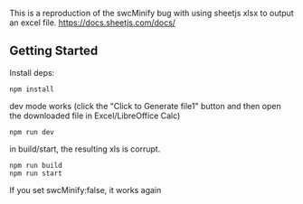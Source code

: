 This is a reproduction of the swcMinify bug with using sheetjs xlsx to output an excel file.
https://docs.sheetjs.com/docs/

## Getting Started

Install deps:
```
npm install
```

dev mode works (click the "Click to Generate file1" button and then open the downloaded file in Excel/LibreOffice Calc)
```
npm run dev
```

in build/start, the resulting xls is corrupt. 
```
npm run build
npm run start
```

If you set swcMinify:false, it works again
